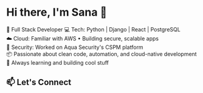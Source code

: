 # Hi there, I'm Sana 👋

🚀 Full Stack Developer
💻 Tech: Python | Django | React | PostgreSQL  
☁️ Cloud:  Familiar with AWS • Building secure, scalable apps   
🔐 Security: Worked on Aqua Security's CSPM platform  
📦 Passionate about clean code, automation, and cloud-native development  
🎯 Always learning and building cool stuff

## 📫 Let's Connect

